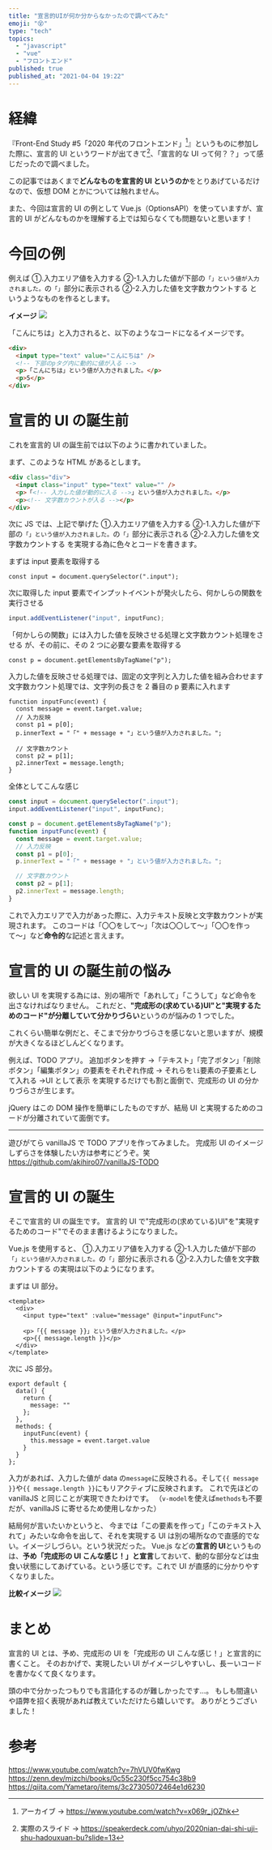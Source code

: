 ```yaml
---
title: "宣言的UIが何か分からなかったので調べてみた"
emoji: "😵"
type: "tech"
topics:
  - "javascript"
  - "vue"
  - "フロントエンド"
published: true
published_at: "2021-04-04 19:22"
---
```


# 経緯

『Front-End Study #5「2020 年代のフロントエンド」[^1]』というものに参加した際に、宣言的 UI というワードが出てきて[^2]、「宣言的な UI って何？？」って感じだったので調べました。

この記事ではあくまで**どんなものを宣言的 UI というのか**をとりあげているだけなので、仮想 DOM とかについては触れません。

また、今回は宣言的 UI の例として Vue.js（OptionsAPI）を使っていますが、宣言的 UI がどんなものかを理解する上では知らなくても問題ないと思います！

# 今回の例

例えば
①.入力エリア値を入力する
②-1.入力した値が下部の`「」という値が入力されました。`の`「」`部分に表示される
②-2.入力した値を文字数カウントする
というようなものを作るとします。

**イメージ**
![](https://storage.googleapis.com/zenn-user-upload/dq65lo9wc4afnlcctpov2tn60esp)

「こんにちは」と入力されると、以下のようなコードになるイメージです。

```html
<div>
  <input type="text" value="こんにちは" />
  <!-- 下部のpタグ内に動的に値が入る -->
  <p>「こんにちは」という値が入力されました。</p>
  <p>5</p>
</div>
```

# 宣言的 UI の誕生前

これを宣言的 UI の誕生前では以下のように書かれていました。

まず、このような HTML があるとします。

```html
<div class="div">
  <input class="input" type="text" value="" />
  <p>「<!-- 入力した値が動的に入る -->」という値が入力されました。</p>
  <p><!-- 文字数カウントが入る --></p>
</div>
```

次に JS では、上記で挙げた
①.入力エリア値を入力する
②-1.入力した値が下部の`「」という値が入力されました。`の`「」`部分に表示される
②-2.入力した値を文字数カウントする
を実現する為に色々とコードを書きます。

まずは input 要素を取得する

```js:input要素取得
const input = document.querySelector(".input");
```

次に取得した input 要素でインプットイベントが発火したら、何かしらの関数を実行させる

```js
input.addEventListener("input", inputFunc);
```

「何かしらの関数」には入力した値を反映させる処理と文字数カウント処理をさせる
が、その前に、その 2 つに必要な要素を取得する

```js:p要素2つ取得
const p = document.getElementsByTagName("p");
```

入力した値を反映させる処理では、固定の文字列と入力した値を組み合わせます
文字数カウント処理では、文字列の長さを 2 番目の p 要素に入れます

```js:入力した値を反映させる処理と文字数カウント処理
function inputFunc(event) {
  const message = event.target.value;
  // 入力反映
  const p1 = p[0];
  p.innerText = "「" + message + "」という値が入力されました。";

  // 文字数カウント
  const p2 = p[1];
  p2.innerText = message.length;
}
```

全体としてこんな感じ

```js
const input = document.querySelector(".input");
input.addEventListener("input", inputFunc);

const p = document.getElementsByTagName("p");
function inputFunc(event) {
  const message = event.target.value;
  // 入力反映
  const p1 = p[0];
  p.innerText = "「" + message + "」という値が入力されました。";

  // 文字数カウント
  const p2 = p[1];
  p2.innerText = message.length;
}
```

これで入力エリアで入力があった際に、入力テキスト反映と文字数カウントが実現されます。
このコードは「〇〇をして〜」「次は〇〇して〜」「〇〇を作って〜」など**命令的**な記述と言えます。

# 宣言的 UI の誕生前の悩み

欲しい UI を実現する為には、別の場所で「あれして」「こうして」など命令を出さなければなりません。
これだと、**"完成形の(求めている)UI"と"実現するためのコード"が分離していて分かりづらい**というのが悩みの 1 つでした。

これくらい簡単な例だと、そこまで分かりづらさを感じないと思いますが、規模が大きくなるほどしんどくなります。

例えば、TODO アプリ。
追加ボタンを押す →「テキスト」「完了ボタン」「削除ボタン」「編集ボタン」の要素をそれぞれ作成 → それらを`li`要素の子要素として入れる →UI として表示
を実現するだけでも割と面倒で、完成形の UI の分かりづらさが生じます。

jQuery はこの DOM 操作を簡単にしたものですが、結局 UI と実現するためのコードが分離されていて面倒です。

---

遊びがてら vanillaJS で TODO アプリを作ってみました。
完成形 UI のイメージしずらさを体験したい方は参考にどうぞ。笑
https://github.com/akihiro07/vanillaJS-TODO

# 宣言的 UI の誕生

そこで宣言的 UI の誕生です。
宣言的 UI で"完成形の(求めている)UI"を"実現するためのコード"でそのまま書けるようになりました。

Vue.js を使用すると、
①.入力エリア値を入力する
②-1.入力した値が下部の`「」という値が入力されました。`の`「」`部分に表示される
②-2.入力した値を文字数カウントする
の実現は以下のようになります。

まずは UI 部分。

```vue:template
<template>
  <div>
    <input type="text" :value="message" @input="inputFunc">

    <p>「{{ message }}」という値が入力されました。</p>
    <p>{{ message.length }}</p>
  </div>
</template>
```

次に JS 部分。

```js:script
export default {
  data() {
    return {
      message: ""
    };
  },
  methods: {
    inputFunc(event) {
      this.message = event.target.value
    }
  }
};
```

入力があれば、入力した値が data の`message`に反映される。そして`{{ message }}`や`{{ message.length }}`にもリアクティブに反映されます。
これで先ほどの vanillaJS と同じことが実現できたわけです。
（`v-model`を使えば`methods`も不要だが、vanillaJS に寄せるため使用しなかった）

結局何が言いたいかというと、
今までは「この要素を作って」「このテキスト入れて」みたいな命令を出して、それを実現する UI は別の場所なので直感的でない。イメージしづらい。という状況だった。
Vue.js などの**宣言的 UI**というものは、**予め「完成形の UI こんな感じ！」と宣言**しておいて、動的な部分などは虫食い状態にしてあげている。という感じです。これで UI が直感的に分かりやすくなりました。

**比較イメージ**
![](https://storage.googleapis.com/zenn-user-upload/260t3v1vqr7mc2lwm5wcc3ziqjyo)

# まとめ

宣言的 UI とは、予め、完成形の UI を「完成形の UI こんな感じ！」と宣言的に書くこと。
そのおかげで、実現したい UI がイメージしやすいし、長ーいコードを書かなくて良くなります。

頭の中で分かったつもりでも言語化するのが難しかったです...。
もしも間違いや語弊を招く表現があれば教えていただけたら嬉しいです。
ありがとうございました！

# 参考

https://www.youtube.com/watch?v=7hVUV0fwKwg
https://zenn.dev/mizchi/books/0c55c230f5cc754c38b9
https://qiita.com/Yametaro/items/3c27305072464e1d6230

[^1]: アーカイブ → https://www.youtube.com/watch?v=x069r_jOZhk
[^2]: 実際のスライド → https://speakerdeck.com/uhyo/2020nian-dai-shi-uji-shu-hadouxuan-bu?slide=13
